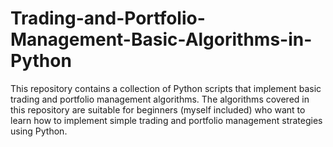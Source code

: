 # Trading-and-Portfolio-Management-Basic-Algorithms-in-Python
This repository contains a collection of Python scripts that implement basic trading and portfolio management algorithms. The algorithms covered in this repository are suitable for beginners (myself included) who want to learn how to implement simple trading and portfolio management strategies using Python.
